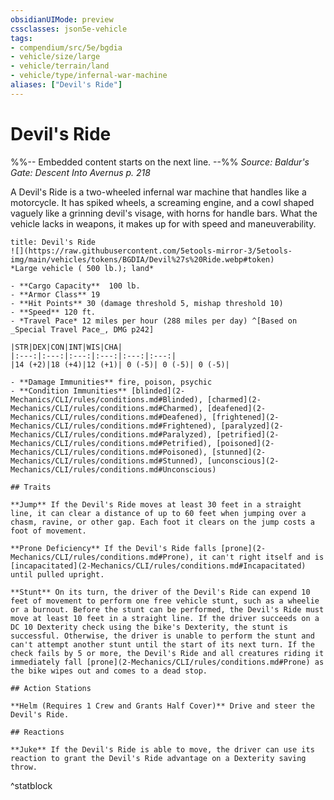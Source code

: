 ```yaml
---
obsidianUIMode: preview
cssclasses: json5e-vehicle
tags:
- compendium/src/5e/bgdia
- vehicle/size/large
- vehicle/terrain/land
- vehicle/type/infernal-war-machine
aliases: ["Devil's Ride"]
---
```

# Devil's Ride
%%-- Embedded content starts on the next line. --%%
*Source: Baldur's Gate: Descent Into Avernus p. 218*  

A Devil's Ride is a two-wheeled infernal war machine that handles like a motorcycle. It has spiked wheels, a screaming engine, and a cowl shaped vaguely like a grinning devil's visage, with horns for handle bars. What the vehicle lacks in weapons, it makes up for with speed and maneuverability.

```ad-statblock
title: Devil's Ride
![](https://raw.githubusercontent.com/5etools-mirror-3/5etools-img/main/vehicles/tokens/BGDIA/Devil%27s%20Ride.webp#token)
*Large vehicle ( 500 lb.); land*

- **Cargo Capacity**  100 lb.
- **Armor Class** 19
- **Hit Points** 30 (damage threshold 5, mishap threshold 10)
- **Speed** 120 ft.
- *Travel Pace* 12 miles per hour (288 miles per day) ^[Based on _Special Travel Pace_, DMG p242]

|STR|DEX|CON|INT|WIS|CHA|
|:---:|:---:|:---:|:---:|:---:|:---:|
|14 (+2)|18 (+4)|12 (+1)| 0 (-5)| 0 (-5)| 0 (-5)|

- **Damage Immunities** fire, poison, psychic
- **Condition Immunities** [blinded](2-Mechanics/CLI/rules/conditions.md#Blinded), [charmed](2-Mechanics/CLI/rules/conditions.md#Charmed), [deafened](2-Mechanics/CLI/rules/conditions.md#Deafened), [frightened](2-Mechanics/CLI/rules/conditions.md#Frightened), [paralyzed](2-Mechanics/CLI/rules/conditions.md#Paralyzed), [petrified](2-Mechanics/CLI/rules/conditions.md#Petrified), [poisoned](2-Mechanics/CLI/rules/conditions.md#Poisoned), [stunned](2-Mechanics/CLI/rules/conditions.md#Stunned), [unconscious](2-Mechanics/CLI/rules/conditions.md#Unconscious)

## Traits

**Jump** If the Devil's Ride moves at least 30 feet in a straight line, it can clear a distance of up to 60 feet when jumping over a chasm, ravine, or other gap. Each foot it clears on the jump costs a foot of movement.

**Prone Deficiency** If the Devil's Ride falls [prone](2-Mechanics/CLI/rules/conditions.md#Prone), it can't right itself and is [incapacitated](2-Mechanics/CLI/rules/conditions.md#Incapacitated) until pulled upright.

**Stunt** On its turn, the driver of the Devil's Ride can expend 10 feet of movement to perform one free vehicle stunt, such as a wheelie or a burnout. Before the stunt can be performed, the Devil's Ride must move at least 10 feet in a straight line. If the driver succeeds on a DC 10 Dexterity check using the bike's Dexterity, the stunt is successful. Otherwise, the driver is unable to perform the stunt and can't attempt another stunt until the start of its next turn. If the check fails by 5 or more, the Devil's Ride and all creatures riding it immediately fall [prone](2-Mechanics/CLI/rules/conditions.md#Prone) as the bike wipes out and comes to a dead stop.

## Action Stations

**Helm (Requires 1 Crew and Grants Half Cover)** Drive and steer the Devil's Ride.

## Reactions

**Juke** If the Devil's Ride is able to move, the driver can use its reaction to grant the Devil's Ride advantage on a Dexterity saving throw.
```
^statblock